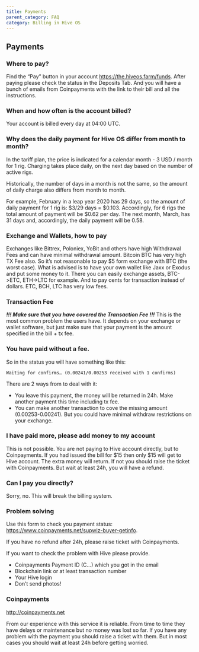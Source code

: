 ```yaml
---
title: Payments
parent_category: FAQ
category: Billing in Hive OS
---
```


## Payments

### Where to pay?
Find the “Pay” button in your account https://the.hiveos.farm/funds.
After paying please check the status in the Deposits Tab.
And you will have a bunch of emails from Coinpayments with the link to their bill and all the instructions.

### When and how often is the account billed?
Your account is billed every day at 04:00 UTC.

### Why does the daily payment for Hive OS differ from month to month?
In the tariff plan, the price is indicated for a calendar month - 3 USD / month for 1 rig. Charging takes place daily, on the next day based on the number of active rigs.

Historically, the number of days in a month is not the same, so the amount of daily charge also differs from month to month.

For example, February in a leap year 2020 has 29 days, so the amount of daily payment for 1 rig is: $3/29 days = $0.103. Accordingly, for 6 rigs the total amount of payment will be $0.62 per day. The next month, March, has 31 days and, accordingly, the daily payment will be 0.58.

### Exchange and Wallets, how to pay
Exchanges like Bittrex, Poloniex, YoBit and others have high Withdrawal Fees and can have minimal withdrawal amount. Bitcoin BTC has very high TX Fee also. So it’s not reasonable to pay $5 form exchange with BTC (the worst case).
What is advised is to have your own wallet like Jaxx or Exodus and put some money to it. There you can easily exchange assets, BTC->ETC, ETH->LTC for example. And to pay cents for transaction instead of dollars. ETC, BCH, LTC has very low fees.

### Transaction Fee
***!!! Make sure that you have covered the Transaction Fee !!!***
This is the most common problem the users have. It depends on your exchange or wallet software, but just make sure that your payment is the amount specified in the bill + tx fee.

### You have paid without a fee.
So in the status you will have something like this:

`Waiting for confirms… (0.00241/0.00253 received with 1 confirms)`

There are 2 ways from to deal with it:
- You leave this payment, the money will be returned in 24h. Make another payment this time including tx fee.
- You can make another transaction to cove the missing amount (0.00253-0.00241). But you could have minimal withdraw restrictions on your exchange.

### I have paid more, please add money to my account
This is not possible. You are not paying to Hive account directly, but to Coinpayments. If you had issued the bill for $15 then only $15 will get to Hive account. The extra money will return. If not you should raise the ticket with Coinpayments. But wait at least 24h, you will have a refund.

### Can I pay you directly?
Sorry, no. This will break the billing system.

### Problem solving
Use this form to check you payment status: https://www.coinpayments.net/supwiz-buyer-getinfo.

If you have no refund after 24h, please raise ticket with Coinpayments.

If you want to check the problem with Hive please provide.
- Coinpayments Payment ID (C…) which you got in the email
- Blockchain link or at least transaction number
- Your Hive login
- Don’t send photos!

### Coinpayments
http://coinpayments.net

From our experience with this service it is reliable. From time to time they have delays or maintenance but no money was lost so far. If you have any problem with the payment you should raise a ticket with them. But in most cases you should wait at least 24h before getting worried.
